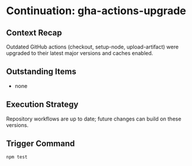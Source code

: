 # Continuation: gha-actions-upgrade

## Context Recap

Outdated GitHub actions (checkout, setup-node, upload-artifact) were upgraded to their latest major versions and caches enabled.

## Outstanding Items

- none

## Execution Strategy

Repository workflows are up to date; future changes can build on these versions.

## Trigger Command

`npm test`
